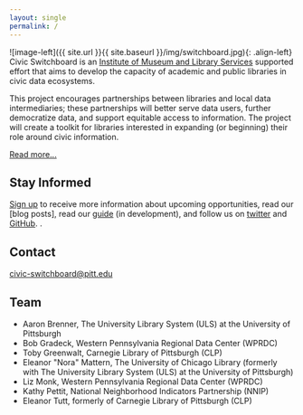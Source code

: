 ```yaml
---
layout: single 
permalink: /
---
```



![image-left]({{ site.url }}{{ site.baseurl }}/img/switchboard.jpg){: .align-left} 
Civic Switchboard is an [Institute of Museum and Library Services](https://www.imls.gov_) supported effort that aims to develop the capacity of academic and public libraries in civic data ecosystems.

This project encourages partnerships between libraries and local data intermediaries; these partnerships will better serve data users, further democratize data, and support equitable access to information. The project will create a toolkit for libraries interested in expanding (or beginning) their role around civic information.

[Read more...](/about/)

## Stay Informed

[Sign up](http://eepurl.com/dceWk9) to receive more information about upcoming opportunities, read our [blog posts], read our [guide](https://civic-switchboard.gitbooks.io/guide/content/) (in development), and follow us on [twitter](https://twitter.com/civicswitch) and [GitHub](https://github.com/orgs/civic-switchboard/).
.

## Contact

[civic-switchboard@pitt.edu](mailto:civic-switchboard@pitt.edu)

## Team

*  Aaron Brenner, The University Library System (ULS) at the University of Pittsburgh
*  Bob Gradeck, Western Pennsylvania Regional Data Center (WPRDC)
*  Toby Greenwalt, Carnegie Library of Pittsburgh (CLP)
*  Eleanor "Nora" Mattern, The University of Chicago Library (formerly with The University Library System (ULS) at the University of Pittsburgh)
*  Liz Monk, Western Pennsylvania Regional Data Center (WPRDC)
*  Kathy Pettit, National Neighborhood Indicators Partnership (NNIP)
*  Eleanor Tutt, formerly of Carnegie Library of Pittsburgh (CLP)
